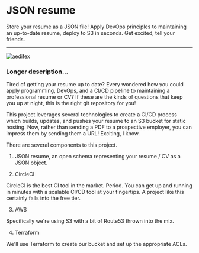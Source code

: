 # JSON resume

Store your resume as a JSON file! Apply DevOps principles to maintaining an up-to-date resume, deploy to S3 in seconds. Get excited, tell your friends.

----

[![aedifex](https://circleci.com/gh/aedifex/JSON_Resume.svg?style=svg)](https://app.circleci.com/pipelines/gh/aedifex/JSON_Resume)


### Longer description...

Tired of getting your resume up to date? Every wondered how you could apply programming, DevOps, and a CI/CD pipeline to maintaining a professional resume or CV? If these are the kinds of questions that keep you up at night, this is the right git repository for you!

This project leverages several technologies to create a CI/CD process which builds, updates, and pushes your resume to an S3 bucket for static hosting. Now, rather than sending a PDF to a prospective employer, you can impress them by sending them a URL! Exciting, I know.

There are several components to this project.

1. JSON resume, an open schema representing your resume / CV as a JSON object.

2. CircleCI

CircleCI is the best CI tool in the market. Period. You can get up and running in minutes with a scalable CI/CD tool at your fingertips. A project like this certainly falls into the free tier.


3. AWS

Specifically we're using S3 with a bit of Route53 thrown into the mix.

4. Terraform

We'll use Terraform to create our bucket and set up the appropriate ACLs.
